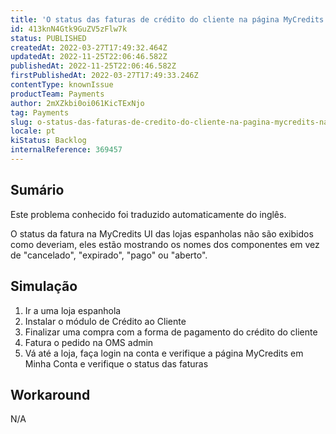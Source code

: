 ```yaml
---
title: 'O status das faturas de crédito do cliente na página MyCredits não está correto'
id: 413knN4Gtk9GuZV5zFlw7k
status: PUBLISHED
createdAt: 2022-03-27T17:49:32.464Z
updatedAt: 2022-11-25T22:06:46.582Z
publishedAt: 2022-11-25T22:06:46.582Z
firstPublishedAt: 2022-03-27T17:49:33.246Z
contentType: knownIssue
productTeam: Payments
author: 2mXZkbi0oi061KicTExNjo
tag: Payments
slug: o-status-das-faturas-de-credito-do-cliente-na-pagina-mycredits-nao-esta-correto
locale: pt
kiStatus: Backlog
internalReference: 369457
---
```


## Sumário

<div class="alert alert-info">
  <p>Este problema conhecido foi traduzido automaticamente do inglês.</p>
</div>


O status da fatura na MyCredits UI das lojas espanholas não são exibidos como deveriam, eles estão mostrando os nomes dos componentes em vez de "cancelado", "expirado", "pago" ou "aberto".



## Simulação



1. Ir a uma loja espanhola
2. Instalar o módulo de Crédito ao Cliente
3. Finalizar uma compra com a forma de pagamento do crédito do cliente
4. Fatura o pedido na OMS admin
5. Vá até a loja, faça login na conta e verifique a página MyCredits em Minha Conta e verifique o status das faturas



## Workaround


N/A

